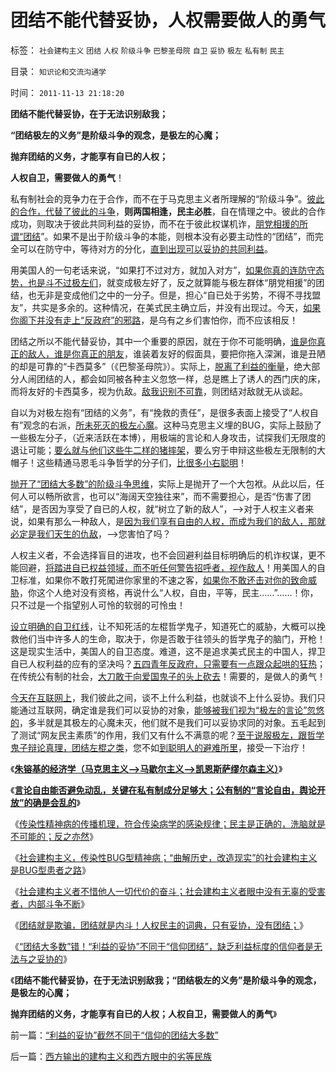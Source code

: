 # 团结不能代替妥协，人权需要做人的勇气

标签： `社会建构主义` `团结` `人权` `阶级斗争` `巴黎圣母院` `自卫` `妥协` `极左` `私有制` `民主` 

目录： `知识论和交流沟通学`

时间： `2011-11-13 21:18:20`

**团结不能代替妥协，在于无法识别敌我；**

**“团结极左的义务”是阶级斗争的观念，是极左的心魔；**

**抛弃团结的义务，才能享有自已的人权；**

**人权自卫，需要做人的勇气**！

私有制社会的竞争力在于合作，而不在于马克思主义者所理解的“阶级斗争”。[彼此的合作，代替了彼此的斗争](../../../2010/2/3/“斗争哲学”取代“务实合作”的传统文化.md)，**则两国相逢，民主必胜**，自在情理之中。彼此的合作成功，则取决于彼此共同利益的妥协，而不在于彼此权谋机诈，[朋党相援的所谓“团结](../../../2010/2/3/“斗争哲学”取代“务实合作”的传统文化.md)”。如果不是出于阶级斗争的本能，则根本没有必要主动性的“团结”，而完全可以在防守中，等待对方的分化，[直到出现可以妥协的共同利益](../../../2009/9/26/不爱已者何以爱国？.md)。

用美国人的一句老话来说，“如果打不过对方，就加入对方”，[如果你真的连防守态势，也是斗不过极左们](../../../2010/3/10/军人牺牲是无私吗？.md)，就变成极左好了，反之就算能与极左群体“朋党相援”的团结，也无非是变成他们之中的一分子。但是，担心“自已处于劣势，不得不寻找盟友”，共实是多余的。这种情况，在美式民主确立后，并没有出现过。今天，[如果你阁下并没有走上“反政府”的邪路](../../../2010/2/26/“反政府”是荒谬的.md)，是乌有之乡们害怕你，而不应该相反！

团结之所以不能代替妥协，其中一个重要的原因，就在于你不可能明确，[谁是你真正的敌人，谁是你真正的朋友](../../../2009/6/15/国际人权社会原则其实是“永恒的利益”.md)，谁装着友好的假面具，要把你拖入深渊，谁是丑陋的却是可靠的“卡西莫多”（《巴黎圣母院》）。实际上，[脱离了利益的衡量](http://darthvad.blog.163.com/blog/static/53399470201061493946107/)，绝大部分人闹团结的人，都会如同被各种主义忽悠一样，总是瞧上了诱人的西门庆的床，而将友好的卡西莫多，视为仇敌。[敌我识别不可靠](../../../2011/3/6/利益沟通＝敌我识别.md)，则团结对敌就无从谈起。

自以为对极左抱有“团结的义务”，有“挽救的责任”，是很多表面上接受了“人权自有”观念的右派，[所未死灭的极左心魔](../../../2009/7/26/极左生命力取决于右派的人格心魔.md)。这种马克思主义埋的BUG，实际上鼓励了一些极左分子，（近来活跃在本博），用极端的言论和人身攻击，试探我们无限度的退让可能；[要么就与他们这些牛二样的猪摔架](../../../2009/12/14/和猪打架，和信念争论（不是信仰）.md)，要么穷于申辩这些极左无限制的大帽子！这些精通马恩毛斗争哲学的分子们，[比很多小右聪明](http://hi.baidu.com/darthchn/blog/item/e7a4e8dbf31a47d2b7fd4858.html)！

[抛开了“团结大多数”的阶级斗争思维](http://darthvad.blog.sohu.com/132380956.html)，实际上是抛开了一个大包袱。从此以后，任何人可以畅所欲言，也可以“海阔天空独往来”，而不需要担心，是否“伤害了团结”，是否因为享受了自已的人权，就“树立了新的敌人”，——>对于人权主义者来说，如果有那么一种敌人，是[因为我们享有自由的人权，而成为我们的敌人，那就必定是我们天生的仇敌](../../../2009/9/22/左右派的极之前卫与保守.md)，——>您害怕了吗？

人权主义者，不会选择盲目的进攻，也不会回避利益目标明确后的机诈权谋，更不能回避，[将踏进自已权益领域，而不听任何警告招呼者，视作敌人](../../../2010/12/24/为什么中国传统文化内斗不休？计划生育.md)！用美国人的自卫标准，如果你不敢打死闖进你家里的不速之客，[如果你不敢还击对你的致命威胁](../../../2011/6/21/扣帽子的暴力信用；作民心虚的传统美德.md)，你这个人绝对没有资格，再说什么“人权，自由，平等，民主……”……！你，只不过是一个指望别人可怜的软弱的可怜虫！

[设立明确的自卫红线](../../../2010/8/1/人权法学并不关心“正义”;美国人权法则和枪械管制.md)，让不知死活的左棍哲学鬼子，知道死亡的威胁，大概可以挽救他们当中许多人的生命，取决于，你是否敢于往领头的哲学鬼子的脑门，开枪！这是现实生活中，美国人的自卫态度。难道，这不是追求美式民主的中国人，捍卫自已人权利益的应有的坚决吗？[五四青年反政府，只需要有一点跟众起哄的狂热](../../../2010/6/1/民主不允许意识形态口号;不要再搞政治运动.md)；在传统公有制的社会，[大刀敢于向爱国鬼子的头上砍去](../../../2011/2/7/大刀向着鬼子们的头上砍去！.md)！需要的，是做人的勇气！

[今天在互联网上](../../../2010/7/31/网上“骂行为”和相关人格的学术研讨.md)，我们彼此之间，谈不上什么利益，也就谈不上什么妥协。我们只能通过互联网，确定谁是我们可以妥协的对象，[能够被我们视为“极左的言论”忽悠的](../../../2010/4/14/不相信党和政府，就要相信人民和民主.md)，多半就是其极左的心魔未灭，他们就不是我们可以妥协求同的对象。五毛起到了测试“网友民主素质”的作用，我们又有什么不满意的呢？[至于说服极左，跟哲学鬼子辩论真理，团结左棍之类](../../../2010/3/3/人权为纲的网上交流步骤.md)，您不如[到聪明人的避难所里](../../../2011/3/1/哲学是聪明人的避难所.md)，接受一下治疗！

《[**朱镕基的经济学（马克思主义——>马歇尔主义——>凯恩斯萨缪尔森主义）**](http://darthvad.blog.163.com/blog/static/5339947020111028459167/)》

《[**言论自由能否避免动乱，关键在私有制成分足够大；公有制的“言论自由，舆论开放”的确是会乱的**](http://darthvad.blog.163.com/blog/static/53399470201110211210165/)》

《[传染性精神病的传播机理，符合传染病学的感染规律；民主是正确的，洗脑就是不可能的；反之亦然](../../../2011/11/8/民主是正确的，洗脑就是不可能的.md)》

《[社会建构主义，传染性BUG型精神病；“曲解历史，改造现实”的社会建构主义是BUG型患者之路](../../../2011/11/2/传染性BUG型精神病.md)》

《[社会建构主义者不惜他人一切代价的奋斗；社会建构主义者眼中没有无辜的受害者，内部斗争不断](../../../2011/11/2/不惜他人一切代价的无私奋斗.md)》

《[团结就是欺骗，团结就是内斗！人权民主的词典，只有妥协，没有团结；](../../../2011/11/13/团结就是欺骗，团结就是内斗！.md)》

《[“团结大多数”错！“利益的妥协”不同于“信仰团结”，缺乏利益标度的信仰者是无法与之妥协的](../../../2011/11/13/“利益的妥协”截然不同于“信仰的团结大多数”.md)》

《**团结不能代替妥协，在于无法识别敌我；“团结极左的义务”是阶级斗争的观念，是极左的心魔；**

**抛弃团结的义务，才能享有自已的人权；人权自卫，需要做人的勇气**》



前一篇：[“利益的妥协”截然不同于“信仰的团结大多数”](../../../2011/11/13/“利益的妥协”截然不同于“信仰的团结大多数”.md)

后一篇：[西方输出的建构主义和西方眼中的劣等民族](../../../2011/11/13/西方输出的建构主义和西方眼中的劣等民族.md)